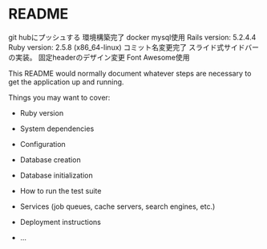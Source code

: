 # README

git hubにプッシュする
環境構築完了 docker mysql使用
Rails version: 5.2.4.4
Ruby version: 2.5.8 (x86_64-linux)
コミット名変更完了
スライド式サイドバーの実装。
固定headerのデザイン変更
Font Awesome使用

This README would normally document whatever steps are necessary to get the
application up and running.

Things you may want to cover:

* Ruby version

* System dependencies

* Configuration

* Database creation

* Database initialization

* How to run the test suite

* Services (job queues, cache servers, search engines, etc.)

* Deployment instructions

* ...
